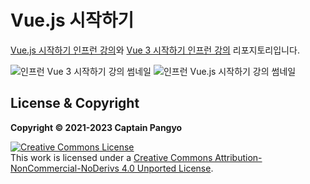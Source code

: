 # Vue.js 시작하기

[Vue.js 시작하기 인프런 강의](https://inf.run/RxKK)와 [Vue 3 시작하기 인프런 강의](https://inf.run/kRHp) 리포지토리입니다.

![인프런 Vue 3 시작하기 강의 썸네일](https://cdn.inflearn.com/public/courses/332010/cover/fffd02eb-685e-44ab-aa0d-6788349338c5/332010-eng.png)
![인프런 Vue.js 시작하기 강의 썸네일](https://cdn.inflearn.com/public/courses/324088/course_cover/ac203578-d458-44f4-b273-81cb719a89b0/lv1.png)


## License & Copyright

**Copyright © 2021-2023 Captain Pangyo**

<a rel="license" href="http://creativecommons.org/licenses/by-nc-nd/4.0/"><img alt="Creative Commons License" style="border-width:0" src="https://i.creativecommons.org/l/by-nc-nd/4.0/88x31.png" /></a><br />This work is licensed under a <a rel="license" href="http://creativecommons.org/licenses/by-nc-nd/4.0/">Creative Commons Attribution-NonCommercial-NoDerivs 4.0 Unported License</a>.
